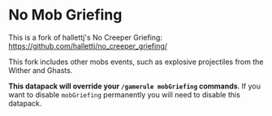 # No Mob Griefing

This is a fork of hallettj's No Creeper Griefing: https://github.com/hallettj/no_creeper_griefing/

This fork includes other mobs events, such as explosive projectiles from the Wither and Ghasts.

**This datapack will override your `/gamerule mobGriefing` commands**. If you
want to disable `mobGriefing` permanently you will need to disable this
datapack.

